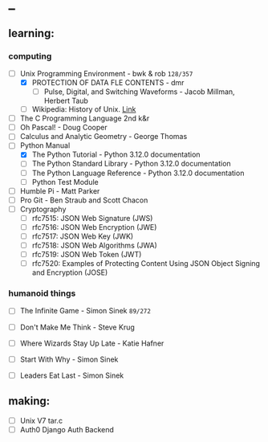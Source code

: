 # _

## learning:

### computing

  - [ ] Unix Programming Environment - bwk & rob  `128/357`
      - [x] PROTECTION OF DATA FLE CONTENTS - dmr
          - [ ] Pulse, Digital, and Switching Waveforms - Jacob Millman, Herbert Taub
      - [ ] Wikipedia: History of Unix. [Link](https://en.wikipedia.org/wiki/History_of_Unix)
  - [ ] The C Programming Language 2nd k&r
  - [ ] Oh Pascal! - Doug Cooper
  - [ ] Calculus and Analytic Geometry - George Thomas
  - [ ] Python Manual
      - [x] The Python Tutorial - Python 3.12.0 documentation
      - [ ] The Python Standard Library - Python 3.12.0 documentation
      - [ ] The Python Language Reference - Python 3.12.0 documentation
      - [ ] Python Test Module
  - [ ] Humble Pi - Matt Parker
  - [ ] Pro Git - Ben Straub and Scott Chacon
  - [ ] Cryptography
      - [ ] rfc7515: JSON Web Signature (JWS)
      - [ ] rfc7516: JSON Web Encryption (JWE)
      - [ ] rfc7517: JSON Web Key (JWK)
      - [ ] rfc7518: JSON Web Algorithms (JWA)
      - [ ] rfc7519: JSON Web Token (JWT)
      - [ ] rfc7520:  Examples of Protecting Content Using JSON Object Signing and Encryption (JOSE)

### humanoid things

  - [ ] The Infinite Game - Simon Sinek  `89/272`
  - [ ] Don't Make Me Think - Steve Krug
  - [ ] Where Wizards Stay Up Late - Katie Hafner
  - [ ] Start With Why - Simon Sinek
  - [ ] Leaders Eat Last - Simon Sinek


## making:

  - [ ] Unix V7 tar.c
  - [ ] Auth0 Django Auth Backend
